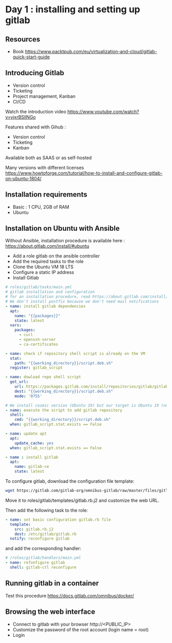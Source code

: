# Day 1 : installing and setting up gitlab

## Resources

+ Book <https://www.packtpub.com/eu/virtualization-and-cloud/gitlab-quick-start-guide>

## Introducing Gitlab

+ Version control
+ Ticketing
+ Project management, Kanban
+ CI/CD

Watch the introduction video <https://www.youtube.com/watch?v=yjxrBSllNGo>

Features shared with Gihub :

+ Version control
+ Ticketing
+ Kanban

Available both as SAAS or as self-hosted

Many versions with different licenses <https://www.howtoforge.com/tutorial/how-to-install-and-configure-gitlab-on-ubuntu-1804/>

## Installation requirements

+ Basic : 1 CPU, 2GB of RAM
+ Ubuntu

## Installation on Ubuntu with Ansible

Without Ansible, installation procedure is available here : <https://about.gitlab.com/install/#ubuntu>

+ Add a role gitlab on the ansible controller
+ Add the required tasks to the role
+ Clone the Ubuntu VM 18 LTS
+ Configure a static IP address
+ Install Gitlab

```yml
# roles/gitlab/tasks/main.yml
# gitlab installation and configuration
# for an installation procedure, read https://about.gitlab.com/install/#ubuntu
# We don't install postfix because we don't need mail notifications
- name: install gitlab dependencies
  apt:
    name: "{{packages}}"
    state: latest
  vars:
    packages:
      - curl
      - openssh-server
      - ca-certificates

- name: check if repository shell script is already on the VM
  stat:
    path: "{{working_directory}}/script.deb.sh"
  register: gitlab_script

- name: dowload repo shell script
  get_url:
    url: https://packages.gitlab.com/install/repositories/gitlab/gitlab-ce/script.deb.sh
    dest: "{{working_directory}}/script.deb.sh"
    mode: '0755'

# We install cosmic version (Ubuntu 19) but our target is Ubuntu 19 (not supported)...
- name: execute the script to add gitlab repository
  shell:
    cmd: "{{working_directory}}/script.deb.sh"
  when: gitlab_script.stat.exists == False

- name: update apt
  apt:
    update_cache: yes
  when: gitlab_script.stat.exists == False

- name : install gitlab
  apt:
    name: gitlab-ce
    state: latest
```

To configure gitlab, download the configuration file template:

```bash
wget https://gitlab.com/gitlab-org/omnibus-gitlab/raw/master/files/gitlab-config-template/gitlab.rb.template
```

Move it to roles/gitlab/templates/gitlab.rb.j2 and customize the web URL.

Then add the following task to the role:

```yml
- name: set basic configuration gitlab.rb file
  template:
    src: gitlab.rb.j2
    dest: /etc/gitlab/gitlab.rb
  notify: reconfigure gitlab
```

and add the corresponding handler:

```yml
# /roles/gitlab/handlers/main.yml
- name: refonfigure gitlab
  shell: gitlab-ctl reconfigure
```

## Running gitlab in a container

Test this procedure <https://docs.gitlab.com/omnibus/docker/>

## Browsing the web interface

+ Connect to gitlab with your browser http://<PUBLIC_IP>
+ Customize the password of the root account (login name = root)
+ Login
